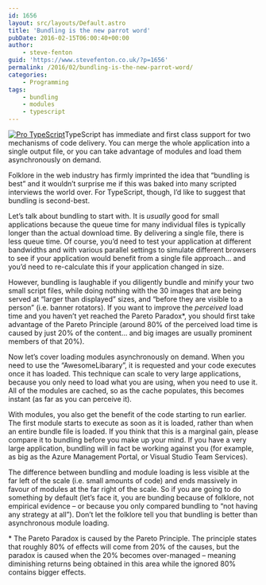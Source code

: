 ```yaml
---
id: 1656
layout: src/layouts/Default.astro
title: 'Bundling is the new parrot word'
pubDate: 2016-02-15T06:00:40+00:00
author:
    - steve-fenton
guid: 'https://www.stevefenton.co.uk/?p=1656'
permalink: /2016/02/bundling-is-the-new-parrot-word/
categories:
    - Programming
tags:
    - bundling
    - modules
    - typescript
---
```


[![Pro TypeScript](https://www.stevefenton.co.uk/wp-content/uploads/2015/07/pro-typescript-199x300.jpg)](https://www.stevefenton.co.uk/publications/pro-typescript/)TypeScript has immediate and first class support for two mechanisms of code delivery. You can merge the whole application into a single output file, or you can take advantage of modules and load them asynchronously on demand.

Folklore in the web industry has firmly imprinted the idea that “bundling is best” and it wouldn’t surprise me if this was baked into many scripted interviews the world over. For TypeScript, though, I’d like to suggest that bundling is second-best.

Let’s talk about bundling to start with. It is *usually* good for small applications because the queue time for many individual files is typically longer than the actual download time. By delivering a single file, there is less queue time. Of course, you’d need to test your application at different bandwidths and with various parallel settings to simulate different browsers to see if your application would benefit from a single file approach… and you’d need to re-calculate this if your application changed in size.

However, bundling is laughable if you diligently bundle and minify your two small script files, while doing nothing with the 30 images that are being served at “larger than displayed” sizes, and “before they are visible to a person” (i.e. banner rotators). If you want to improve the *perceived* load time and you haven’t yet reached the Pareto Paradox\*, you should first take advantage of the Pareto Principle (around 80% of the perceived load time is caused by just 20% of the content… and big images are usually prominent members of that 20%).

Now let’s cover loading modules asynchronously on demand. When you need to use the “AwesomeLibarary”, it is requested and your code executes once it has loaded. This technique can scale to very large applications, because you only need to load what you are using, when you need to use it. All of the modules are cached, so as the cache populates, this becomes instant (as far as you can perceive it).

With modules, you also get the benefit of the code starting to run earlier. The first module starts to execute as soon as it is loaded, rather than when an entire bundle file is loaded. If you think that this is a marginal gain, please compare it to bundling before you make up your mind. If you have a very large application, bundling will in fact be working against you (for example, as big as the Azure Management Portal, or Visual Studio Team Services).

The difference between bundling and module loading is less visible at the far left of the scale (i.e. small amounts of code) and ends massively in favour of modules at the far right of the scale. So if you are going to do something by default (let’s face it, you are bunding because of folklore, not empirical evidence – or because you only compared bundling to “not having any strategy at all”). Don’t let the folklore tell you that bundling is better than asynchronous module loading.

\* The Pareto Paradox is caused by the Pareto Principle. The principle states that roughly 80% of effects will come from 20% of the causes, but the paradox is caused when the 20% becomes over-managed – meaning diminishing returns being obtained in this area while the ignored 80% contains bigger effects.